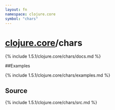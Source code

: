 ```yaml
---
layout: fn
namespace: clojure.core
symbol: "chars"
---
```


# [clojure.core](../)/chars

{% include 1.5.1/clojure.core/chars/docs.md %}

##Examples

{% include 1.5.1/clojure.core/chars/examples.md %}
## Source
{% include 1.5.1/clojure.core/chars/src.md %}

